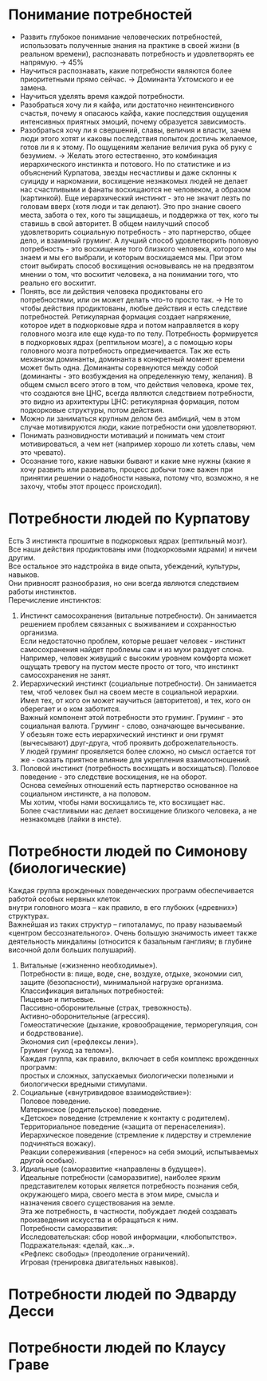 # Понимание потребностей

- Развить глубокое понимание человеческих потребностей, использовать полученные знания на практике в своей жизни (в реальном времени), распознавать потребность и удовлетворять ее напрямую. -> 45%
- Научиться распознавать, какие потребности являются более приоритетными прямо сейчас. -> Доминанта Ухтомского и ее замена.
- Научиться уделять время каждой потребности.
- Разобраться хочу ли я кайфа, или достаточно неинтенсивного счастья, почему я опасаюсь кайфа, какие последствия ощущения интенсивных приятных эмоций, почему образуется зависимость.
- Разобраться хочу ли я свершений, славы, величия и власти, зачем люди этого хотят и каковы последствия попыток достичь желаемое, готов ли я к этому. По ощущениям желание величия рука об руку с безумием. -> Желать этого естественно, это комбинация иерархического инстинкта и потового. Но по статистике и из объяснений Курпатова, звезды несчастливы и даже склонны к суициду и наркомании, восхищение незнакомых людей не делает нас счастливыми и фанаты восхищаются не человеком, а образом (картинкой). Еще иерархический инстинкт - это не значит лезть по головам вверх (хотя люди и так делают). Это про знание своего места, забота о тех, кого ты защищаешь, и поддержка от тех, кого ты ставишь в свой авторитет. В общем наилучший способ удовлетворить социальную потребность - это партнерство, общее дело, и взаимный груминг. А лучший способ удовлетворить половую потребность - это восхищение того близкого человека, которого мы знаем и мы его выбрали, и которым восхищаемся мы. При этом стоит выбирать способ восхищения основываясь не на предвзятом мнении о том, что восхитит человека, а на понимании того, что реально его восхитит.
- Понять, все ли действия человека продиктованы его потребностями, или он может делать что-то просто так. -> Не то чтобы действия продиктованы, любые действия и есть следствие потребностей. Ретикулярная формация создает напряжение, которое идет в подкорковые ядра и потом направляется в кору головного мозга иле еще куда-то по телу. Потребность формируется в подкорковых ядрах (рептильном мозге), а с помощью коры головного мозга потребность опредмечивается. Так же есть механизм доминанты, доминанта в конкретный момент времени может быть одна. Доминанты соревнуются между собой (доминанты - это возбуждения на определенную тему, желания). В общем смысл всего этого в том, что действия человека, кроме тех, что создаются вне ЦНС, всегда являются следствием потребности, это видно из архитектуры ЦНС: ретикулярная формация, потом подкорковые структуры, потом действия.
- Можно ли заниматься крупным делом без амбиций, чем в этом случае мотивируются люди, какие потребности они удовлетворяют.
- Понимать разновидности мотиваций и понимать чем стоит мотивироваться, а чем нет (например хорошо ли хотеть славы, чем это чревато).
- Осознание того, какие навыки бывают и какие мне нужны (какие я хочу развить или развивать, процесс добычи тоже важен при принятии решении о надобности навыка, потому что, возможно, я не захочу, чтобы этот процесс происходил).

# Потребности людей по Курпатову
Есть 3 инстинкта прошитые в подкорковых ядрах (рептильный мозг). Все наши действия продиктованы ими (подкорковыми ядрами) и ничем другим.<br>
Все остальное это надстройка в виде опыта, убеждений, культуры, навыков.<br>
Они привносят разнообразия, но они всегда являются следствием работы инстинктов.<br>
Перечисление инстинктов:<br>
1. Инстинкт самосохранения (витальные потребности). Он занимается решением проблем связанных с выживанием и сохранностью организма.<br>
Если недостаточно проблем, которые решает человек - инстинкт самосохранения найдет проблемы сам и из мухи раздует слона.<br>
Например, человек живущий с высоким уровнем комфорта может ощущать тревогу на пустом месте просто от того, что инстинкт самосохранения не занят.<br>
2. Иерархический инстинкт (социальные потребности). Он занимается тем, чтоб человек был на своем месте в социальной иерархии.<br>
Имел тех, от кого он может научиться (авторитетов), и тех, кого он оберегает и о ком заботится.<br>
Важный компонент этой потребности это груминг. Груминг - это социальная валюта. Груминг - слово, означающее вычесывание.<br>
У обезьян тоже есть иерархический инстинкт и они грумят (вычесывают) друг-друга, чтоб проявить доброжелательность.<br>
У людей груминг проявляется более сложно, но смысл остается тот же - оказать приятное влияние для укрепления взаимоотношений.<br>
3. Половой инстинкт (потребность восхищать и восхищаться). Половое поведение - это следствие восхищения, не на оборот.<br>
Основа семейных отношений есть партнерство основанное на социальном инстинкте, а на половом.<br>
Мы хотим, чтобы нами восхищались те, кто восхищает нас.<br>
Более счастливыми нас делает восхищение близкого человека, а не незнакомцев (лайки в инсте).<br>


# Потребности людей по Симонову (биологические)
Каждая группа врожденных поведенческих программ обеспечивается работой особых нервных клеток<br>
внутри головного мозга – как правило, в его глубоких («древних») структурах.<br>
Важнейшая из таких структур – гипоталамус, по праву называемый «центром бессознательного».
Очень большую значимость имеет также деятельность миндалины (относится к базальным ганглиям; в глубине височной доли больших полушарий).<br>
1. Витальные («жизненно необходимые»).<br>
Потребности в: пище, воде, сне, воздухе, отдыхе, экономии сил, защите (безопасности), минимальной нагрузке организма.<br>
Классификация витальных потребностей:<br>
Пищевые и питьевые.<br>
Пассивно-оборонительные (страх, тревожность).<br>
Активно-оборонительные (агрессия).<br>
Гомеостатические (дыхание, кровообращение, терморегуляция, сон и бодрствование).<br>
Экономия сил («рефлексы лени»).<br>
Груминг («уход за телом»).<br>
Каждая группа, как правило, включает в себя комплекс врожденных программ:<br>
простых и сложных, запускаемых биологически полезными и биологически вредными стимулами.<br>
2. Социальные («внутривидовое взаимодействие»):<br>
Половое поведение.<br>
Материнское (родительское) поведение.<br>
«Детское» поведение (стремление к контакту с родителем).<br>
Территориальное поведение («защита от перенаселения»).<br>
Иерархическое поведение (стремление к лидерству и стремление подчиняться вожаку).<br>
Реакции сопереживания («перенос» на себя эмоций, испытываемых другой особью).<br>
3. Идиальные (саморазвитие «направлены в будущее»).<br>
Идеальные потребности (саморазвитие), наиболее ярким представителем которых является потребность познания себя,<br>
окружающего мира, своего места в этом мире, смысла и назначения своего существования на земле.<br>
Эта же потребность, в частности, побуждает людей создавать произведения искусства и обращаться к ним.<br>
Потребности саморазвития:<br>
Исследовательская: сбор новой информации, «любопытство».<br>
Подражательная: «делай, как...».<br>
«Рефлекс свободы» (преодоление ограничений).<br>
Игровая (тренировка двигательных навыков).<br>

# Потребности людей по Эдварду Десси


# Потребности людей по Клаусу Граве
